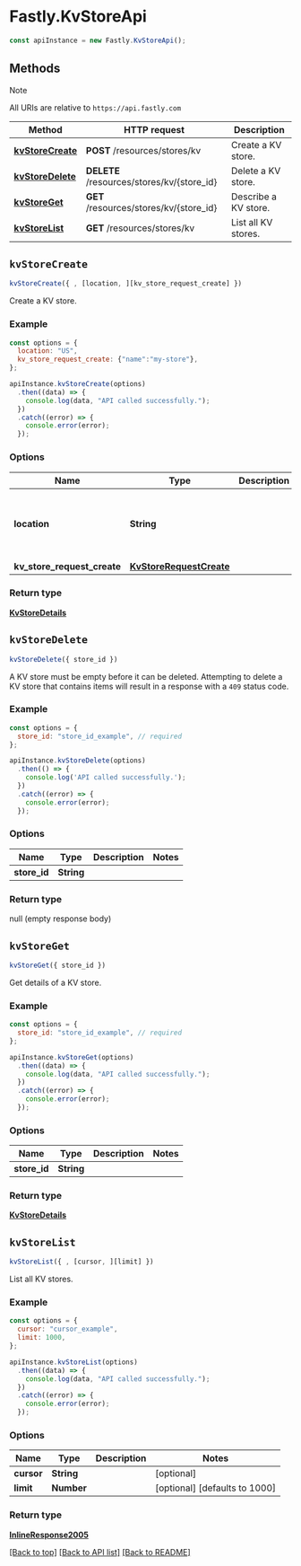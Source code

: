 # Fastly.KvStoreApi

```javascript
const apiInstance = new Fastly.KvStoreApi();
```
## Methods

> [!NOTE]
> All URIs are relative to `https://api.fastly.com`

Method | HTTP request | Description
------ | ------------ | -----------
[**kvStoreCreate**](KvStoreApi.md#kvStoreCreate) | **POST** /resources/stores/kv | Create a KV store.
[**kvStoreDelete**](KvStoreApi.md#kvStoreDelete) | **DELETE** /resources/stores/kv/{store_id} | Delete a KV store.
[**kvStoreGet**](KvStoreApi.md#kvStoreGet) | **GET** /resources/stores/kv/{store_id} | Describe a KV store.
[**kvStoreList**](KvStoreApi.md#kvStoreList) | **GET** /resources/stores/kv | List all KV stores.


## `kvStoreCreate`

```javascript
kvStoreCreate({ , [location, ][kv_store_request_create] })
```

Create a KV store.

### Example

```javascript
const options = {
  location: "US",
  kv_store_request_create: {"name":"my-store"},
};

apiInstance.kvStoreCreate(options)
  .then((data) => {
    console.log(data, "API called successfully.");
  })
  .catch((error) => {
    console.error(error);
  });
```

### Options

Name | Type | Description  | Notes
------------- | ------------- | ------------- | -------------
**location** | **String** |  | [optional] [one of: "US", "EU", "ASIA", "AUS"]
**kv_store_request_create** | [**KvStoreRequestCreate**](KvStoreRequestCreate.md) |  | [optional]

### Return type

[**KvStoreDetails**](KvStoreDetails.md)


## `kvStoreDelete`

```javascript
kvStoreDelete({ store_id })
```

A KV store must be empty before it can be deleted. Attempting to delete a KV store that contains items will result in a response with a `409` status code.

### Example

```javascript
const options = {
  store_id: "store_id_example", // required
};

apiInstance.kvStoreDelete(options)
  .then(() => {
    console.log('API called successfully.');
  })
  .catch((error) => {
    console.error(error);
  });
```

### Options

Name | Type | Description  | Notes
------------- | ------------- | ------------- | -------------
**store_id** | **String** |  |

### Return type

null (empty response body)


## `kvStoreGet`

```javascript
kvStoreGet({ store_id })
```

Get details of a KV store.

### Example

```javascript
const options = {
  store_id: "store_id_example", // required
};

apiInstance.kvStoreGet(options)
  .then((data) => {
    console.log(data, "API called successfully.");
  })
  .catch((error) => {
    console.error(error);
  });
```

### Options

Name | Type | Description  | Notes
------------- | ------------- | ------------- | -------------
**store_id** | **String** |  |

### Return type

[**KvStoreDetails**](KvStoreDetails.md)


## `kvStoreList`

```javascript
kvStoreList({ , [cursor, ][limit] })
```

List all KV stores.

### Example

```javascript
const options = {
  cursor: "cursor_example",
  limit: 1000,
};

apiInstance.kvStoreList(options)
  .then((data) => {
    console.log(data, "API called successfully.");
  })
  .catch((error) => {
    console.error(error);
  });
```

### Options

Name | Type | Description  | Notes
------------- | ------------- | ------------- | -------------
**cursor** | **String** |  | [optional]
**limit** | **Number** |  | [optional] [defaults to 1000]

### Return type

[**InlineResponse2005**](InlineResponse2005.md)


[[Back to top]](#) [[Back to API list]](../../README.md#endpoints)
[[Back to README]](../../README.md)
